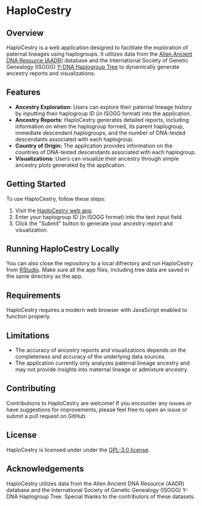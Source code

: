 # HaploCestry

## Overview

HaploCestry is a web application designed to facilitate the exploration of paternal lineages using haplogroups. It utilizes data from the [Allen Ancient DNA Resource (AADR)](https://reich.hms.harvard.edu/allen-ancient-dna-resource-aadr-downloadable-genotypes-present-day-and-ancient-dna-data) database and the International Society of Genetic Genealogy (ISOGG) [Y-DNA Haplogroup Tree](https://isogg.org/tree/) to dynamically generate ancestry reports and visualizations.

## Features

- **Ancestry Exploration:** Users can explore their paternal lineage history by inputting their haplogroup ID (in ISOGG format) into the application.
- **Ancestry Reports:** HaploCestry generates detailed reports, including information on when the haplogroup formed, its parent haplogroup, immediate descendant haplogroups, and the number of DNA-tested descendants associated with each haplogroup.
- **Country of Origin:** The application provides information on the countries of DNA-tested descendants associated with each haplogroup.
- **Visualizations:** Users can visualize their ancestry through simple ancestry plots generated by the application.

## Getting Started

To use HaploCestry, follow these steps:

1. Visit the [HaploCestry web app](https://elijahugoh.shinyapps.io/HaploCestry/).
2. Enter your haplogroup ID (in ISOGG format) into the text input field.
3. Click the "Submit" button to generate your ancestry report and visualization.

## Running HaploCestry Locally
You can also close the repository to a local difrectory and run HaploCestry from [RStudio](https://posit.co/download/rstudio-desktop/). Make sure all the app files, including tree data are saved in the same directory as the app.  

## Requirements

HaploCestry requires a modern web browser with JavaScript enabled to function properly.

## Limitations

- The accuracy of ancestry reports and visualizations depends on the completeness and accuracy of the underlying data sources.
- The application currently only analyzes paternal lineage ancestry and may not provide insights into maternal lineage or admixture ancestry.

## Contributing

Contributions to HaploCestry are welcome! If you encounter any issues or have suggestions for improvements, please feel free to open an issue or submit a pull request on GitHub.

## License

HaploCestry is licensed under under the [GPL-3.0 license](https://www.gnu.org/licenses/gpl-3.0.en.html).

## Acknowledgements

HaploCestry utilizes data from the Allen Ancient DNA Resource (AADR) database and the International Society of Genetic Genealogy (ISOGG) Y-DNA Haplogroup Tree. Special thanks to the contributors of these datasets.
